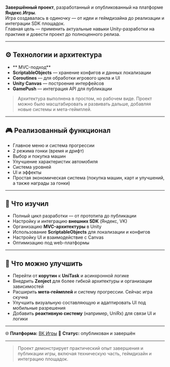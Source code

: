 **Завершённый проект**, разработанный и опубликованный на платформе **Яндекс.Игры**.  
Игра создавалась в одиночку — от идеи и геймдизайна до реализации и интеграции SDK площадок.  
Главная цель — применить актуальные навыки Unity-разработки на практике и довести проект до полноценного релиза.

---

## ⚙️ Технологии и архитектура

- ** MVC-подход**  
- **ScriptableObjects** — хранение конфигов и данных локализации  
- **Coroutines** — для обработки игрового цикла и UI  
- **Unity Canvas** — построение интерфейсов  
- **GamePush** — интеграция API для публикации  

> Архитектура выполнена в простом, но рабочем виде. Проект можно было масштабировать и развивать дальше, добавляя новые системы и мета-геймплей.

---

## 🎮 Реализованный функционал

- Главное меню и система прогрессии  
- 2 режима гонки (время и дрифт)  
- Выбор и покупка машин  
- Улучшение характеристик автомобиля  
- Система уровней  
- UI и эффекты  
- Простая экономическая система (покупка машин, карт и улучшений, а также награды за гонки)

---

## 🧩 Что изучил

- Полный цикл разработки — от прототипа до публикации  
- Настройку и интеграцию **внешних SDK** (Яндекс, VK)  
- Организацию **MVC-архитектуры** в Unity  
- Использование **ScriptableObjects** для локализации и конфигов  
- Настройку UI и взаимодействие с Canvas  
- Оптимизацию под web-платформы

---

## 🧱 Что можно улучшить

- Перейти от **корутин** к **UniTask** и асинхронной логике  
- Внедрить **Zenject** для более гибкой архитектуры и организации зависимостей 
- Расширить **мета-геймплей** и систему прогрессии. Сейчас игра скучна  
- Улучшить визуальную составляющую и адаптировать UI под мобильные разрешения  
- Добавить **реактивную систему** (например, UniRx) для связи UI и логики

---

🌐 **Платформа:** [ВК Игры](https://vk.com/app52435384)
📁 **Статус:** опубликован и завершён

---

> Проект демонстрирует практический опыт завершения и публикации игры, включая техническую часть, геймдизайн и интеграцию площадок.
